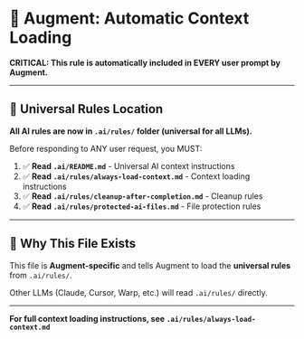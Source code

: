 # 🧠 Augment: Automatic Context Loading

**CRITICAL: This rule is automatically included in EVERY user prompt by Augment.**

---

## 📍 Universal Rules Location

**All AI rules are now in `.ai/rules/` folder (universal for all LLMs).**

Before responding to ANY user request, you MUST:

1. ✅ **Read `.ai/README.md`** - Universal AI context instructions
2. ✅ **Read `.ai/rules/always-load-context.md`** - Context loading instructions
3. ✅ **Read `.ai/rules/cleanup-after-completion.md`** - Cleanup rules
4. ✅ **Read `.ai/rules/protected-ai-files.md`** - File protection rules

---

## 🎯 Why This File Exists

This file is **Augment-specific** and tells Augment to load the **universal rules** from `.ai/rules/`.

Other LLMs (Claude, Cursor, Warp, etc.) will read `.ai/rules/` directly.

---

**For full context loading instructions, see `.ai/rules/always-load-context.md`**
